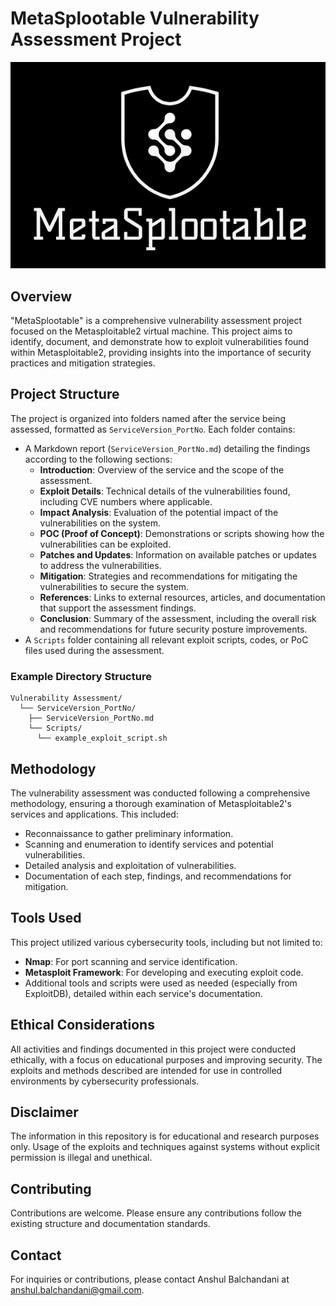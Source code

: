 # MetaSplootable Vulnerability Assessment Project

  ![metasplootable](./images/Metasplootable2.png)


## Overview

"MetaSplootable" is a comprehensive vulnerability assessment project focused on the Metasploitable2 virtual machine. This project aims to identify, document, and demonstrate how to exploit vulnerabilities found within Metasploitable2, providing insights into the importance of security practices and mitigation strategies.

## Project Structure

The project is organized into folders named after the service being assessed, formatted as `ServiceVersion_PortNo`. Each folder contains:

- A Markdown report (`ServiceVersion_PortNo.md`) detailing the findings according to the following sections:
  - **Introduction**: Overview of the service and the scope of the assessment.
  - **Exploit Details**: Technical details of the vulnerabilities found, including CVE numbers where applicable.
  - **Impact Analysis**: Evaluation of the potential impact of the vulnerabilities on the system.
  - **POC (Proof of Concept)**: Demonstrations or scripts showing how the vulnerabilities can be exploited.
  - **Patches and Updates**: Information on available patches or updates to address the vulnerabilities.
  - **Mitigation**: Strategies and recommendations for mitigating the vulnerabilities to secure the system.
  - **References**: Links to external resources, articles, and documentation that support the assessment findings.
  - **Conclusion**: Summary of the assessment, including the overall risk and recommendations for future security posture improvements.
- A `Scripts` folder containing all relevant exploit scripts, codes, or PoC files used during the assessment.

### Example Directory Structure

```
Vulnerability Assessment/
  └── ServiceVersion_PortNo/
    ├── ServiceVersion_PortNo.md
    └── Scripts/
      └── example_exploit_script.sh
```

## Methodology

The vulnerability assessment was conducted following a comprehensive methodology, ensuring a thorough examination of Metasploitable2's services and applications. This included:

- Reconnaissance to gather preliminary information.
- Scanning and enumeration to identify services and potential vulnerabilities.
- Detailed analysis and exploitation of vulnerabilities.
- Documentation of each step, findings, and recommendations for mitigation.

## Tools Used

This project utilized various cybersecurity tools, including but not limited to:

- **Nmap**: For port scanning and service identification.
- **Metasploit Framework**: For developing and executing exploit code.
- Additional tools and scripts were used as needed (especially from ExploitDB), detailed within each service's documentation.

## Ethical Considerations

All activities and findings documented in this project were conducted ethically, with a focus on educational purposes and improving security. The exploits and methods described are intended for use in controlled environments by cybersecurity professionals.

## Disclaimer

The information in this repository is for educational and research purposes only. Usage of the exploits and techniques against systems without explicit permission is illegal and unethical.

## Contributing

Contributions are welcome. Please ensure any contributions follow the existing structure and documentation standards.

## Contact

For inquiries or contributions, please contact Anshul Balchandani at anshul.balchandani@gmail.com.


